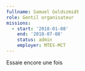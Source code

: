 ```yaml
---
fullname: Samuel Goldszmidt
role: Gentil organisateur
missions:
  - start: '2018-01-08'
    end: '2018-07-08'
    status: admin
    employer: MTES-MCT
---
```


Essaie encore une fois
